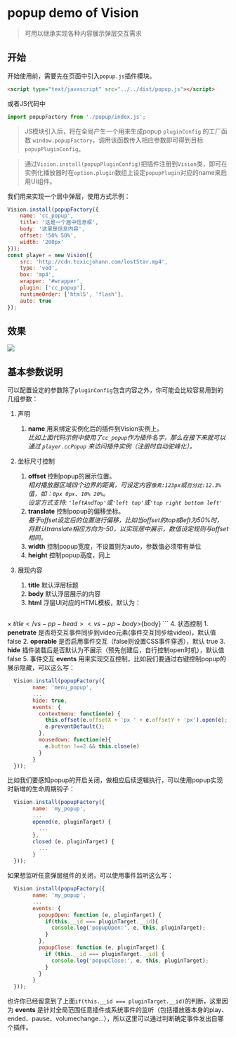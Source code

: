 # popup demo of Vision

> 可用以继承实现各种内容展示弹层交互需求

## 开始
开始使用前，需要先在页面中引入`popup.js`插件模块。
```html
<script type="text/javascript" src="../../dist/popup.js"></script>
```
或者JS代码中
```javascript
import popupFactory from './popup/index.js';
```

> JS模块引入后，将在全局产生一个用来生成popup `pluginConfig` 的工厂函数 `window.popupFactory`，调用该函数传入相应参数即可得到目标`popupPluginConfig`。

> 通过`Vision.install(popupPluginConfig)`把插件注册到`Vision`类，即可在实例化播放器时在`option.plugin`数组上设定`popupPlugin`对应的name来启用UI组件。

我们用来实现一个居中弹层，使用方式示例：
```javascript
Vision.install(popupFactory({
    name: 'cc_popup',
    title: '这是一个居中信息框',
    body: '这里是信息内容',
    offset: '50% 50%',
    width: '200px'
}));
const player = new Vision({
    src: 'http://cdn.toxicjohann.com/lostStar.mp4',
    type: 'vod',
    box: 'mp4',
    wrapper: '#wrapper',
    plugin: ['cc_popup'],
    runtimeOrder: ['html5', 'flash'],
    auto: true
});
```

## 效果
  
  ![](http://p6.qhimg.com/dr/600__/t01c55babd4ae6974e5.png)
  
## 基本参数说明
  
 可以配置设定的参数除了`pluginConfig`包含内容之外，你可能会比较容易用到的几组参数：
 
 1. 声明
    1. **name** 用来绑定实例化后的插件到Vision实例上。<br>*比如上面代码示例中使用了`cc_popup`作为插件名字，那么在接下来就可以通过 `player.ccPopup` 来访问插件实例（注册时自动驼峰化）。*
 2. 坐标尺寸控制
    1. **offset** 控制popup的展示位置。 <br>*相对播放器区域四个边界的距离，可设定内容`像素:123px`或`百分比:12.3%`值，如：`0px 0px`、`10% 20%`。<br>设定方式支持: `'leftAndTop'`或`'left top'`或`'top right bottom left'`*
    2. **translate** 控制popup的偏移坐标。<br>*基于offset设定后的位置进行偏移，比如当offset的top或left为50%时，将默认translate相应方向为-50，以实现居中展示，数值设定规则与offset相同。*
    3. **width** 控制popup宽度，不设置则为auto，参数值必须带有单位
    4. **height** 控制popup高度，同上
 3. 展现内容
    1. **title** 默认浮层标题
    2. **body** 默认浮层展示的内容
    3. **html** 浮层UI对应的HTML模板，默认为：
    
    ```
<vs-pp-close class="_close">×</vs-pp-close>
<vs-pp-head>${title}</vs-pp-head>
<vs-pp-body>${body}</vs-pp-body>
    ```
 4. 状态控制
    1. **penetrate** 是否将交互事件同步到video元素(事件交互同步给video)，默认值false
    2. **operable** 是否启用事件交互（false则设置CSS事件穿透），默认 true
    3. **hide** 插件装载后是否默认为不展示（预先创建后，自行控制open时机），默认值 false
 5. 事件交互 
    **events** 用来实现交互控制，比如我们要通过右键控制popup的展示隐藏，可以这么写：
```javascript
  Vision.install(popupFactory({
        name: 'menu_popup',
        ...
        hide: true,
        events: {
          contextmenu: function(e) {
            this.offset(e.offsetX + 'px ' + e.offsetY + 'px').open(e);
            e.preventDefault();
          },
          mousedown: function(e){
            e.button !==2 && this.close(e)
          }
        }
  }));
```
比如我们要感知popup的开启关闭，做相应后续逻辑执行，可以使用popup实现时新增的生命周期钩子：
```javascript
  Vision.install(popupFactory({
        name: 'my_popup',
        ...
        opened(e, pluginTarget) {
          ...
        },
        closed (e, pluginTarget) {
          ...
        }
  }));
```

如果想监听任意弹层组件的关闭，可以使用事件监听这么写：
```javascript
  Vision.install(popupFactory({
        name: 'my_popup',
        ...
        events: {
          popupOpen: function (e, pluginTarget) {
            if(this.__id === pluginTarget.__id){
              console.log('popupOpen:', e, this, pluginTarget);
            }
          },
          popupClose: function (e, pluginTarget) {
            if (this.__id === pluginTarget.__id) {
              console.log('popupClose:', e, this, pluginTarget);
            }
          }
        }
  }));
```
也许你已经留意到了上面`if(this.__id === pluginTarget.__id)`的判断，这里因为 **events** 是针对全局范围任意插件或系统事件的监听（包括播放器本身的play、ended、pause、volumechange...），所以这里可以通过判断确定事件发出自哪个插件。
